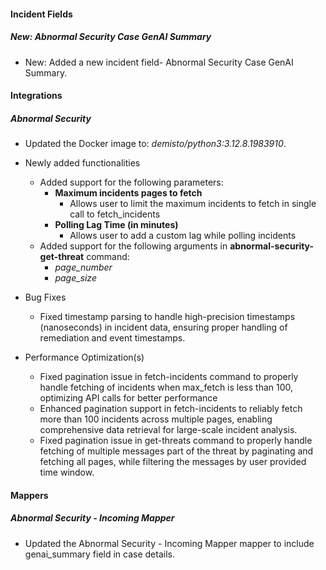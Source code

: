 
#### Incident Fields

##### New: Abnormal Security Case GenAI Summary

- New: Added a new incident field- Abnormal Security Case GenAI Summary.


#### Integrations

##### Abnormal Security
- Updated the Docker image to: *demisto/python3:3.12.8.1983910*.

- Newly added functionalities
  - Added support for the following parameters:
    - **Maximum incidents pages to fetch**
      - Allows user to limit the maximum incidents to fetch in single call to fetch_incidents
    - **Polling Lag Time (in minutes)**
      - Allows user to add a custom lag while polling incidents
  - Added support for the following arguments in **abnormal-security-get-threat** command:
    - *page_number*
    - *page_size*
- Bug Fixes
  - Fixed timestamp parsing to handle high-precision timestamps (nanoseconds) in incident data, ensuring proper handling of remediation and event timestamps.
- Performance Optimization(s)
  - Fixed pagination issue in fetch-incidents command to properly handle fetching of incidents when max_fetch is less than 100, optimizing API calls for better performance
  - Enhanced pagination support in fetch-incidents to reliably fetch more than 100 incidents across multiple pages, enabling comprehensive data retrieval for large-scale incident analysis.
  - Fixed pagination issue in get-threats command to properly handle fetching of multiple messages part of the threat by paginating and fetching all pages, while filtering the messages by user provided time window.

  
#### Mappers

##### Abnormal Security - Incoming Mapper

- Updated the Abnormal Security - Incoming Mapper mapper to include genai_summary field in case details.


